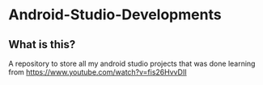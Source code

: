 # Android-Studio-Developments
## What is this?
A repository to store all my android studio projects that was done learning from https://www.youtube.com/watch?v=fis26HvvDII
